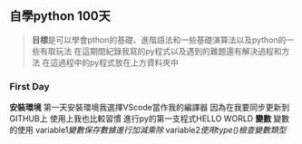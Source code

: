 ## 自學python 100天
> **目標**是可以學會pthon的基礎、進階語法和一些基礎演算法以及python的一些有取玩法
> 在這期間紀錄我寫的py程式以及遇到的難題還有解決過程和方法
> 在這過程中的py程式放在上方資料夾中
### First Day
**安裝環境**
第一天安裝環境我選擇VScode當作我的編譯器
因為在我要同步更新到GITHUB上
使用上我也比較習慣
進行py的第一支程式HELLO WORLD
**變數**
變數的使用
variable1*變數保存數據進行加減乘除*
variable2*使用type()檢查變數類型*
